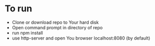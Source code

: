 # To run

- Clone or download repo to Your hard disk
- Open command prompt in directory of repo
- run npm install
- use http-server and open You browser localhost:8080 (by default)

